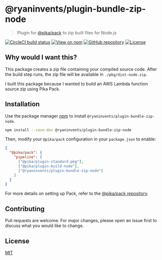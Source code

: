 # @ryaninvents/plugin-bundle-zip-node

> Plugin for [@pika/pack](https://github.com/pikapkg/pack) to zip built files for Node.js

[![CircleCI build status](https://img.shields.io/circleci/project/github/ryaninvents/plugin-bundle-zip/develop.svg?logo=circleci&style=flat)](https://circleci.com/gh/ryaninvents/plugin-bundle-zip)
[![View on npm](https://img.shields.io/npm/v/@ryaninvents/plugin-bundle-zip-node.svg?style=flat)](https://www.npmjs.com/package/@ryaninvents/plugin-bundle-zip-node)
[![GitHub repository](https://img.shields.io/github/stars/ryaninvents/plugin-bundle-zip.svg?style=social)](https://github.com/ryaninvents/plugin-bundle-zip)
[![License](https://img.shields.io/npm/l/@ryaninvents/plugin-bundle-zip-node.svg?style=flat)](https://www.npmjs.com/package/@ryaninvents/plugin-bundle-zip-node)

## Why would I want this?

This package creates a zip file containing your compiled source code. After the build step runs, the zip file will be available in `./pkg/dist-node.zip`.

I built this package because I wanted to build an AWS Lambda function source zip using Pika Pack.

## Installation

Use the package manager [npm](https://docs.npmjs.com/about-npm/) to install `@ryaninvents/plugin-bundle-zip-node`.

```bash
npm install --save-dev @ryaninvents/plugin-bundle-zip-node
```

Then, modify your `@pika/pack` configuration in your `package.json` to enable:

```json
{
  "@pika/pack": {
    "pipeline": [
      ["@pika/plugin-standard-pkg"],
      ["@pika/plugin-build-node"],
      ["@ryaninvents/plugin-bundle-zip-node"]
    ]
  }
}
```

For more details on setting up Pack, refer to the [@pika/pack repository](https://github.com/pikapkg/pack).

## Contributing
Pull requests are welcome. For major changes, please open an issue first to discuss what you would like to change.

## License
[MIT](https://choosealicense.com/licenses/mit/)